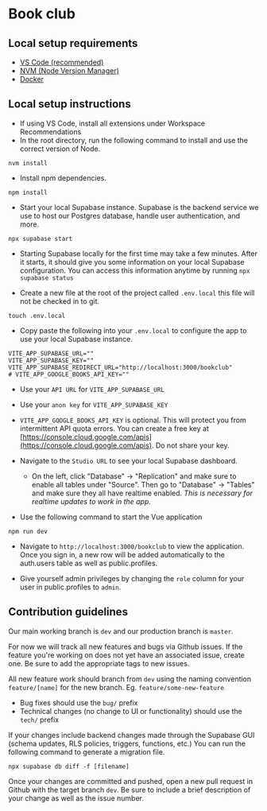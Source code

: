 # Book club

## Local setup requirements

-   [VS Code (recommended)](https://code.visualstudio.com/)
-   [NVM (Node Version Manager)](https://github.com/nvm-sh/nvm)
-   [Docker](https://www.docker.com/)

## Local setup instructions

-   If using VS Code, install all extensions under Workspace Recommendations
-   In the root directory, run the following command to install and use the correct version of Node.

```
nvm install
```

-   Install npm dependencies.

```
npm install
```

-   Start your local Supabase instance. Supabase is the backend service we use to host our Postgres database, handle user authentication, and more.

```
npx supabase start
```

-   Starting Supabase locally for the first time may take a few minutes. After it starts, it should give you some information on your local Supabase configuration. You can access this information anytime by running `npx supabase status`

-   Create a new file at the root of the project called `.env.local` this file will not be checked in to git.

```
touch .env.local
```

-   Copy paste the following into your `.env.local` to configure the app to use your local Supabase instance.

```
VITE_APP_SUPABASE_URL=""
VITE_APP_SUPABASE_KEY=""
VITE_APP_SUPABASE_REDIRECT_URL="http://localhost:3000/bookclub"
# VITE_APP_GOOGLE_BOOKS_API_KEY=""
```

-   Use your `API URL` for `VITE_APP_SUPABASE_URL`
-   Use your `anon key` for `VITE_APP_SUPABASE_KEY`
-   `VITE_APP_GOOGLE_BOOKS_API_KEY` is optional. This will protect you from intermittent API quota errors. You can create a free key at [https://console.cloud.google.com/apis](https://console.cloud.google.com/apis). Do not share your key.

-   Navigate to the `Studio URL` to see your local Supabase dashboard.

    -   On the left, click "Database" -> "Replication" and make sure to enable all tables under "Source". Then go to "Database" -> "Tables" and make sure they all have realtime enabled. _This is necessary for realtime updates to work in the app._

-   Use the following command to start the Vue application

```
npm run dev
```

-   Navigate to `http://localhost:3000/bookclub` to view the application. Once you sign in, a new row will be added automatically to the auth.users table as well as public.profiles.

-   Give yourself admin privileges by changing the `role` column for your user in public.profiles to `admin`.

## Contribution guidelines

Our main working branch is `dev` and our production branch is `master`.

For now we will track all new features and bugs via Github issues. If the feature you're working on does not yet have an associated issue, create one. Be sure to add the appropriate tags to new issues.

All new feature work should branch from `dev` using the naming convention `feature/[name]` for the new branch. Eg. `feature/some-new-feature`

-   Bug fixes should use the `bug/` prefix
-   Technical changes (no change to UI or functionality) should use the `tech/` prefix

If your changes include backend changes made through the Supabase GUI (schema updates, RLS policies, triggers, functions, etc.) You can run the following command to generate a migration file.

```
npx supabase db diff -f [filename]
```

Once your changes are committed and pushed, open a new pull request in Github with the target branch `dev`. Be sure to include a brief description of your change as well as the issue number.
